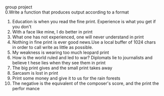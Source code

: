 group project                                                                  
0.Write a function that produces output according to a format
1. Education is when you read the fine print. Experience is what you get if you don't
2. With a face like mine, I do better in print                                      
3. What one has not experienced, one will never understand in print                
4. Nothing in fine print is ever good news.Use a local buffer of 1024 chars in order to call write as little as possible.      
5. My weakness is wearing too much leopard print
6. How is the world ruled and led to war? Diplomats lie to journalists and believe t
hese lies when they see them in print                                               
7. The big print gives and the small print takes away 
8. Sarcasm is lost in print
9. Print some money and give it to us for the rain forests         
10. The negative is the equivalent of the composer's score, and the print the perfor
mance                                                                               
                                                                                                                                                                         
